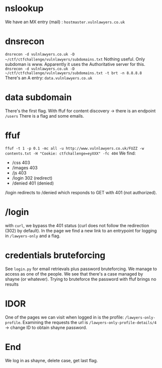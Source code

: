 # nslookup
We have an MX entry (mail) : `hostmaster.vulnlawyers.co.uk`
# dnsrecon
`dnsrecon -d vulnlawyers.co.uk -D ~/ctf/ctfchallenge/vulnlawyers/subdomains.txt`
Nothing useful. Only subdoman is www.
Apparently it uses the Authoritative server for this.
`dnsrecon -d vulnlawyers.co.uk -D ~/ctf/ctfchallenge/vulnlawyers/subdomains.txt -t brt -n 8.8.8.8`
There's an A entry: `data.vulnlawyers.co.uk`
# data subdomain
There's the first flag.
With ffuf for content discovery -> there is an endpoint `/users`
There is a flag and some emails. 
# ffuf
`ffuf -t 1 -p 0.1 -mc all -u http://www.vulnlawyers.co.uk/FUZZ -w contents.txt -H "Cookie: ctfchallenge=eyXXX" -fc 404`
We find:
- /css 403
- /images 403
- /js 403
- /login 302 (redirect)
- /denied 401 (denied)

/login redirects to /denied which responds to GET with 401 (not authorized).

# /login
with `curl`, we bypass the 401 status (curl does not follow the redirection (302) by default). In the page we find a new link to an entrypoint for logging in `/lawyers-only` and a flag.

# credentials bruteforcing
See `login.py` for email retrievals plus password bruteforcing.
We manage to access as one of the people. We see that there's a case managed by shayne (or whatever).
Trying to bruteforce the password with ffuf brings no results
# IDOR
One of the pages we can visit when logged in is the profile: `/lawyers-only-profile`. Examining the requests the url is `/lawyers-only-profile-details/4` -> change ID to obtain shayne password.
# End
We log in as shayne, delete case, get last flag.
